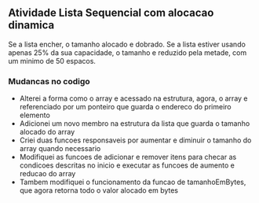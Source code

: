 ## Atividade Lista Sequencial com alocacao dinamica
Se a lista encher, o tamanho alocado e dobrado.
Se a lista estiver usando apenas 25% da sua capacidade, o tamanho e reduzido pela metade, com um minimo de 50 espacos.

### Mudancas no codigo
* Alterei a forma como o array e acessado na estrutura, agora, o array e referenciado por um ponteiro que guarda o endereco do primeiro elemento
* Adicionei um novo membro na estrutura da lista que guarda o tamanho alocado do array
* Criei duas funcoes responsaveis por aumentar e diminuir o tamanho do array quando necessario
* Modifiquei as funcoes de adicionar e remover itens para checar as condicoes descritas no inicio e executar as funcoes de aumento e reducao do array
* Tambem modifiquei o funcionamento da funcao de tamanhoEmBytes, que agora retorna todo o valor alocado em bytes
